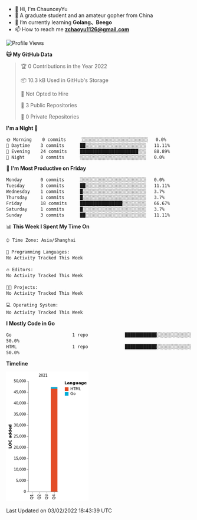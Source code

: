 - 👋 Hi, I'm ChaunceyYu
- 👀 A graduate student and an amateur gopher from China
- 🌱 I’m currently learning **Golang、Beego**
- 📫 How to reach me **zchaoyu1126@gmail.com**
<!--START_SECTION:waka-->
![Profile Views](http://img.shields.io/badge/Profile%20Views-0-blue)

**🐱 My GitHub Data** 

> 🏆 0 Contributions in the Year 2022
 > 
> 📦 10.3 kB Used in GitHub's Storage 
 > 
> 🚫 Not Opted to Hire
 > 
> 📜 3 Public Repositories 
 > 
> 🔑 0 Private Repositories  
 > 
**I'm a Night 🦉** 

```text
🌞 Morning    0 commits      ░░░░░░░░░░░░░░░░░░░░░░░░░   0.0% 
🌆 Daytime    3 commits      ██░░░░░░░░░░░░░░░░░░░░░░░   11.11% 
🌃 Evening    24 commits     ██████████████████████░░░   88.89% 
🌙 Night      0 commits      ░░░░░░░░░░░░░░░░░░░░░░░░░   0.0%

```
📅 **I'm Most Productive on Friday** 

```text
Monday       0 commits      ░░░░░░░░░░░░░░░░░░░░░░░░░   0.0% 
Tuesday      3 commits      ██░░░░░░░░░░░░░░░░░░░░░░░   11.11% 
Wednesday    1 commits      █░░░░░░░░░░░░░░░░░░░░░░░░   3.7% 
Thursday     1 commits      █░░░░░░░░░░░░░░░░░░░░░░░░   3.7% 
Friday       18 commits     ████████████████░░░░░░░░░   66.67% 
Saturday     1 commits      █░░░░░░░░░░░░░░░░░░░░░░░░   3.7% 
Sunday       3 commits      ██░░░░░░░░░░░░░░░░░░░░░░░   11.11%

```


📊 **This Week I Spent My Time On** 

```text
⌚︎ Time Zone: Asia/Shanghai

💬 Programming Languages: 
No Activity Tracked This Week

🔥 Editors: 
No Activity Tracked This Week

🐱‍💻 Projects: 
No Activity Tracked This Week

💻 Operating System: 
No Activity Tracked This Week

```

**I Mostly Code in Go** 

```text
Go                       1 repo              ████████████░░░░░░░░░░░░░   50.0% 
HTML                     1 repo              ████████████░░░░░░░░░░░░░   50.0%

```


**Timeline**

![Chart not found](https://raw.githubusercontent.com/ChaunceyYu0407/ChaunceyYu0407/main/charts/bar_graph.png) 


 Last Updated on 03/02/2022 18:43:39 UTC
<!--END_SECTION:waka-->
